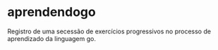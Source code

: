 # aprendendogo
Registro de uma secessão de exercícios progressivos no processo de aprendizado da linguagem go.
